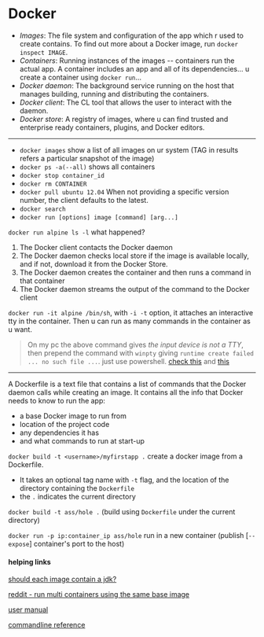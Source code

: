# Docker

- _Images_: The file system and configuration of the app which r used to create contains. To find out more about a Docker image, run `docker inspect IMAGE`.
- _Containers_: Running instances of the images -- containers run the actual app. A container includes an app and all of its dependencies... u create a container using `docker run`...
- _Docker daemon_: The background service running on the host that manages building, running and distributing the containers.
- _Docker client_: The CL tool that allows the user to interact with the daemon.
- _Docker store_: A registry of images, where u can find trusted and enterprise ready containers, plugins, and Docker editors.

---

- `docker images` show a list of all images on ur system (TAG in results refers a particular snapshot of the image)
- `docker ps -a(--all)` shows all containers
- `docker stop container_id`
- `docker rm CONTAINER`
- `docker pull ubuntu 12.04` When not providing a specific version number, the client defaults to the latest.
- `docker search`
- `docker run [options] image [command] [arg...]`

`docker run alpine ls -l` what happened?

1. The Docker client contacts the Docker daemon
2. The Docker daemon checks local store if the image is available
   locally, and if not, download it from the Docker Store.
3. The Docker daemon creates the container and then runs a command in that container
4. The Docker daemon streams the output of the command to the Docker client

`docker run -it alpine /bin/sh`, with `-i -t` option, it attaches an interactive tty in the container. Then u can run as many commands in the container as u want.

> On my pc the above command gives _the input device is not a TTY_, then prepend the command with `winpty` giving `runtime create failed ... no such file ...`. just use powershell. [check this](https://stackoverflow.com/a/56922783/11844003) and [this](https://stackoverflow.com/a/48623403/11844003)

---

A Dockerfile is a text file that contains a list of commands
that the Docker daemon calls while creating an image. It contains all the info that Docker needs to know to run the app:

- a base Docker image to run from
- location of the project code
- any dependencies it has
- and what commands to run at start-up

`docker build -t <username>/myfirstapp .` create a docker image from a Dockerfile.

- It takes an optional tag name with `-t` flag, and the location of the directory containing the `Dockerfile`
- the `.` indicates the current directory

`docker build -t ass/hole .` (build using `Dockerfile` under the current directory)

`docker run -p ip:container_ip ass/hole` run in a new container (publish [`--expose`] container's port to the host)

#### helping links

[should each image contain a jdk?](https://stackoverflow.com/questions/52849139/should-each-docker-image-contain-a-jdk)

[reddit - run multi containers using the same base image](https://www.reddit.com/r/docker/comments/kqd1ef/if_you_run_multiple_containers_of_the_same_image/)

[user manual](https://docs.docker.com/desktop/windows/)

[commandline reference](https://docs.docker.com/engine/reference/commandline/)
